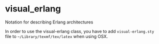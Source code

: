 visual_erlang
=============

Notation for describing Erlang architectures

In order to use the visual-erlang class, you have to add `visual-erlang.sty` file to `~/Library/texmf/tex/latex` when using OSX.